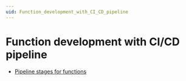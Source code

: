 ```yaml
---
uid: Function_development_with_CI_CD_pipeline
---
```


# Function development with CI/CD pipeline

- [Pipeline stages for functions](xref:Pipeline_stages_for_functions)
